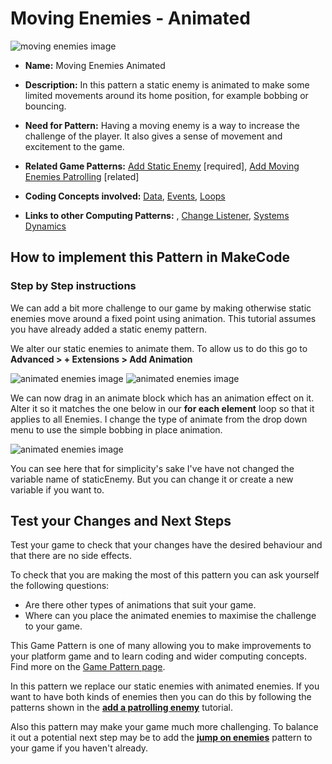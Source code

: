 # Moving Enemies - Animated

![ moving enemies image](https://raw.githubusercontent.com/mickfuzz/makecode-platformer-101/master/images/patterns/gameMechanics_animatedenemies.jpg)

* **Name:** Moving Enemies Animated

* **Description:** In this pattern a static enemy is animated to make some limited movements around its home position, for example bobbing or bouncing.

* **Need for Pattern:** Having a moving enemy is a way to increase the challenge of the player. It also gives a sense of movement and excitement to the game.

* **Related Game Patterns:** [Add Static Enemy](addStaticEnemy) [required], [Add Moving Enemies Patrolling](movingEnemiesPatrolling) [related]

* **Coding Concepts involved:** [Data](learningDimensions#data), [Events](learningDimensions#events), [Loops](learningDimensions#events)

* **Links to other Computing Patterns:** , [Change Listener](learningDimensions#change-listener), [Systems Dynamics](learningDimensions#systems-dynamics)  

## How to implement this Pattern in MakeCode

### Step by Step instructions

We can add a bit more challenge to our game by making otherwise static enemies move around a fixed point using animation.
This tutorial assumes you have already added a static enemy pattern.

We alter our static enemies to animate them. To allow us to do this  go to  **Advanced > + Extensions > Add Animation**

![animated enemies image](https://raw.githubusercontent.com/mickfuzz/makecode-platformer-101/master/images/addAnimatedEnemy1.png)
![animated enemies image](https://raw.githubusercontent.com/mickfuzz/makecode-platformer-101/master/images/addAnimatedEnemy2.png)

We can now drag in an animate block which has an animation effect on it. Alter it so it matches the one below in our
**for each element** loop so that it applies to all Enemies. I change the type of animate from the drop down menu to use the
simple bobbing in place animation.

![animated enemies image](https://raw.githubusercontent.com/mickfuzz/makecode-platformer-101/master/images/addAnimatedEnemy3.png)

You can see here that for simplicity's sake I've have not changed the variable name of staticEnemy. But you can change it or create a
new variable if you want to.

## Test your Changes and Next Steps

Test your game to check that your changes have the desired behaviour and that there are no side effects.

To check that you are making the most of this pattern you can ask yourself the following questions:

* Are there other types of animations that suit your game.
* Where can you place the animated enemies to maximise the challenge to your game.

This Game Pattern is one of many allowing you to make improvements to your platform game and to learn coding and wider computing concepts.
Find more on the [Game Pattern page](gamePatterns.md).

In this pattern we replace our static enemies with animated enemies. If you want to have both kinds of enemies then you can do this
by following the patterns shown in the **[add a patrolling enemy](movingEnemiesPatrolling)** tutorial.

Also this pattern may make your game much more challenging. To balance it out a potential next step may be to
add the **[jump on enemies](jumpOnEnemies)** pattern to your game if you haven't already.
